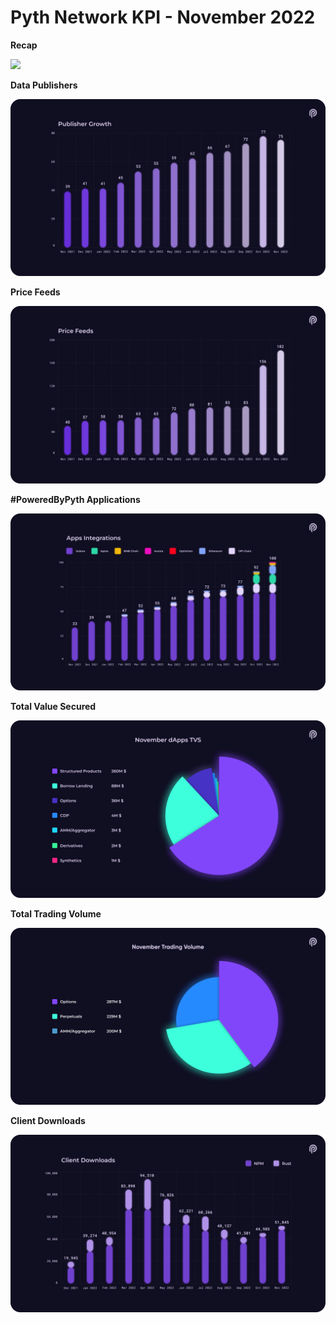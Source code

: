 # Pyth Network KPI - November 2022

**Recap**

![](../../.gitbook/assets/kpi/)

**Data Publishers**

![](../../.gitbook/assets/kpi/november-22/Publisher%20Growth%20November%20v2.png)

**Price Feeds**

![](../../.gitbook/assets/kpi/november-22/Price%20Feeds%20November.png)

**#PoweredByPyth Applications**

![](../../.gitbook/assets/kpi/november-22/Apps%20Integrations.png)

**Total Value Secured**

![](../../.gitbook/assets/kpi/november-22/November%20dApps%20TVS.png)

**Total Trading Volume**

![](../../.gitbook/assets/kpi/november-22/November%20Trading%20Volume.png)

**Client Downloads**

![](../../.gitbook/assets/kpi/november-22/Client%20Downloads%20Cumulative%20November.png)
